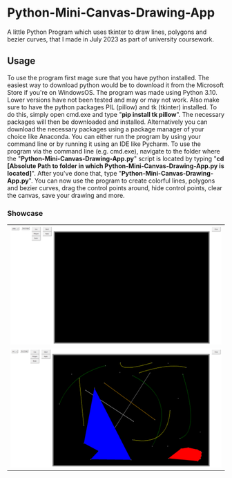 # Python-Mini-Canvas-Drawing-App
A little Python Program which uses tkinter to draw lines, polygons and bezier curves, that I made in July 2023 as part of university coursework.

## Usage
To use the program first mage sure that you have python installed. The easiest way to download python would be to download it from the Microsoft Store if you're on WindowsOS. The program was made
using Python 3.10. Lower versions have not been tested and may or may not work. Also make sure to have the python packages PIL (pillow) and tk (tkinter) installed.
To do this, simply open cmd.exe and type "**pip install tk pillow**". The necessary packages will then be downloaded and installed. Alternatively you can download the necessary packages using a package manager of your choice like Anaconda.
You can either run the program by using your command line or by running it using an IDE like Pycharm. To use the program via the command line (e.g. cmd.exe), navigate to the 
folder where the "**Python-Mini-Canvas-Drawing-App.py**" script is located by typing "**cd [Absolute Path to folder in which Python-Mini-Canvas-Drawing-App.py is located]**". 
After you've done that, type "**Python-Mini-Canvas-Drawing-App.py**". You can now use the program to create colorful lines, polygons and bezier curves, drag the control points around, hide control points, 
clear the canvas, save your drawing and more.

### Showcase

<table>
  <tr>
    <td><kbd> <img src="Python-Mini-Canvas-Drawing-App Showcase 1.png" width="1000" /> </kbd></td>
  </tr>
    <tr>
    <td><kbd> <img src="Python-Mini-Canvas-Drawing-App Showcase 2.png" width="1000" /> </kbd></td>
  </tr>
</table>
